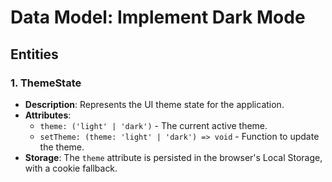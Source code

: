 # Data Model: Implement Dark Mode

## Entities

### 1. ThemeState

- **Description**: Represents the UI theme state for the application.
- **Attributes**:
  - `theme: ('light' | 'dark')` - The current active theme.
  - `setTheme: (theme: 'light' | 'dark') => void` - Function to update the theme.
- **Storage**: The `theme` attribute is persisted in the browser's Local Storage, with a cookie fallback.
